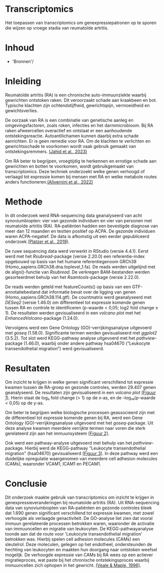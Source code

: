 # Transcriptomics
Het toepassen van transcriptomics om genexpressiepatronen op te sporen die wijzen op vroege stadia van reumatoïde artritis.
# Inhoud
* 'Bronnen'/
# Inleiding
Reumatoïde artritis (RA) is een chronische auto-immuunziekte waarbij gewrichten ontstoken raken. Dit veroorzaakt schade aan kraakbeen en bot. Typische klachten zijn ochtendstijfheid, gewrichtspijn, vermoeidheid en gewichtsverlies.

De oorzaak van RA is een combinatie van genetische aanleg en omgevingsfactoren, zoals roken, infecties en het darmmicrobioom. Bij RA raken afweercellen overactief en ontstaat er een aanhoudende ontstekingsreactie. Autoantilichamen kunnen daarbij extra schade aanrichten. Er is geen remedie voor RA. Om de klachten te verlichten en gewrichtsschade te voorkomen wordt vaak gebruik gemaakt van ontstekingsremmers. [(Jahid et al., 2023)](https://github.com/vdmH46/Transcriptomics/blob/main/Overview%20of%20Rheumatoid%20Arthritis%20and%20Scientific%20Understanding%20of%20the%20Disease.pdf)

Om RA beter te begrijpen, vroegtijdig te herkennen en ernstige schade aan gewrichten en botten te voorkomen, wordt gebruikgemaakt van transcriptomics. Deze techniek onderzoekt welke genen verhoogd of verlaagd tot expressie komen bij mensen met RA en welke metabole routes anders functioneren.[(Alivernini et al., 2022)](https://github.com/vdmH46/Transcriptomics/blob/main/Bronnen/The%20pathogenesis%20of%20rheumatoid%20arthritis.pdf)
# Methode
In dit onderzoek werd RNA-sequencing data geanalyseerd van acht synoviumbiopten: vier van gezonde individuen en vier van personen met reumatoïde artritis (RA). RA-patiënten hadden een bevestigde diagnose van meer dan 12 maanden en testten positief op ACPA. De gezonde individuen waren ACPA-negatief. De data is afkomstig uit een eerder gepubliceerd onderzoek [(Platzer et al., 2019)](https://github.com/vdmH46/Transcriptomics/blob/main/Dataset/Artikel%20Casus.pdf).

De ruwe sequencing data werd verwerkt in RStudio (versie 4.4.1). Eerst werd met het *Rsubread*-package (versie 2.20.0) een referentie-index opgebouwd op basis van het humane referentiegenoom GRCh38 (Homo_sapiens.GRCh38.dna.toplevel_1.fa). De reads werden uitgelijnd met de align()-functie van *Rsubread*. De verkregen BAM-bestanden werden gesorteerdmet behulp van het *Rsamtools*-package (versie 2.22.0).

De reads werden geteld met featureCounts() op basis van een GTF-annotatiebestand dat informatie bevat over de ligging van genen (Homo_sapiens.GRCh38.114.gtf). De countmatrix werd geanalyseerd met *DESeq2* (versie 1.46.0) om differentieel tot expressie komende genen tussen RA en controle te identificeren (p-waarde < 0,05; log2 fold change ≥ 1). De resultaten werden gevisualiseerd in een *volcano plot* met het *EnhancedVolcano*-package (1.24.0).

Vervolgens werd een Gene Ontology (GO)-verrijkingsanalyse uitgevoerd met *goseq* (1.58.0). Significante termen werden gevisualiseerd met *ggplot2* (3.5.2). Tot slot werd KEGG-pathway analyse uitgevoerd met het *pathview*-package (1.46.0), waarbij onder andere pathway hsa04670 (“Leukocyte transendothelial migration”) werd gevisualiseerd.
# Resultaten
Om inzicht te krijgen in welke genen significant verschillend tot expressie kwamen tussen de RA-groep en gezonde controles, werden 29.407 genen geanalyseerd. De resultaten zijn gevisualiseerd in een *volcano plot* [(Figuur 1)](https://github.com/vdmH46/Transcriptomics/blob/main/Resultaten/VolcanoplotCasus.png). Hierin staat de log₂ fold change (> 1) op de x-as, en de –log₁₀(p-waarde < 0,05) op de y-as.

Om beter te begrijpen welke biologische processen geassocieerd zijn met de differentieel tot expressie komende genen bij RA, werd een Gene Ontology (GO)-verrijkingsanalyse uitgevoerd met het *goseq*-package. Uit deze analyse kwamen meerdere verrijkte termen naar voren die sterk gerelateerd zijn aan het immuunsysteem [(Figuur 2)](https://github.com/vdmH46/Transcriptomics/blob/main/Resultaten/GO_Analyse.png). 

Ook werd een pathway-analyse uitgevoerd met behulp van het *pathview*-package. Hierbij werd de KEGG-pathway "Leukocyte transendothelial migration" (hsa04670) gevisualiseerd [(Figuur 3)](https://github.com/vdmH46/Transcriptomics/blob/main/Resultaten/hsa04670.pathview.png). In deze pathway werd een duidelijke opregulatie waargenomen van meerdere cell adhesion molecules (CAMs), waaronder VCAM1, ICAM1 en PECAM1. 
# Conclusie
Dit onderzoek maakte gebruik van transcriptomics om inzicht te krijgen in genexpressieveranderingen bij reumatoïde artritis (RA). Uit RNA-sequencing data van synoviumbiopten van RA-patiënten en gezonde controles bleek dat 1.690 genen significant verschillend tot expressie kwamen, met zowel verhoogde als verlaagde genactiviteit. De GO-analyse liet zien dat vooral immuun gerelateerde processen betrokken waren, waaronder de activatie van immuuncellen en migratie van leukocyten. De KEGG-pathwayanalyse toonde aan dat de route voor 'Leukocyte transendothelial migration' betrokken was. Hierbij spelen cell adhesion molecules (CAMs) een sleutelrol. Deze moleculen, gelegen op het endotheel, ondersteunden de hechting van leukocyten en maakten hun doorgang naar ontstoken weefsel mogelijk. De verhoogde expressie van CAMs bij RA wees op een actiever migratieproces, wat paste bij het chronische ontstekingsproces waarbij immuuncellen zich ophopen in het gewricht. [(Veale & Maple, 1996)](https://github.com/vdmH46/Transcriptomics/blob/main/Bronnen/Cell%20adhesion%20molecules%20in%20rheumatoid%20arthritis.pdf).
